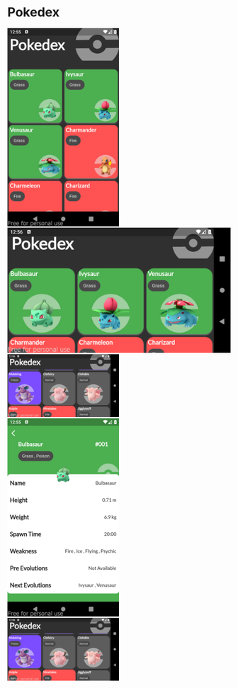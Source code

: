 # Pokedex

<img src="https://github.com/Sayranii/Pokedex/blob/main/screenshot-2021-12-31_20.55.48.411.png" width=50% height=50%>

<img src="https://github.com/Sayranii/Pokedex/blob/main/screenshot-2021-12-31_20.56.08.592.png" >

<img src="https://github.com/Sayranii/Pokedex/blob/main/screenshot-2021-12-31_20.56.18.552.png" width=50% height=50%>

<img src="https://github.com/Sayranii/Pokedex/blob/main/screenshot-2021-12-31_20.55.53.671.png" width=50% height=50%>

<img src="https://github.com/Sayranii/Pokedex/blob/main/screenshot-2021-12-31_20.56.18.552.png" width=50% height=50%>
